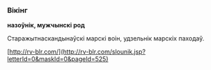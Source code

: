 ### Вікінг
**назоўнік, мужчынскі род**

Старажытнаскандынаўскі марскі воін, удзельнік марскіх паходаў.

<a rel="author">[http://rv-blr.com/](http://rv-blr.com/slounik.jsp?letterId=0&maskId=0&pageId=525)</a>

